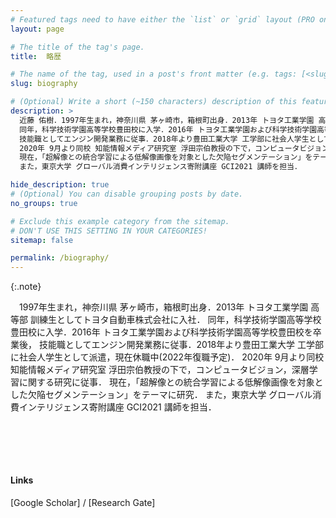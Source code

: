 ```yaml
---
# Featured tags need to have either the `list` or `grid` layout (PRO only).
layout: page

# The title of the tag's page.
title:  略歴

# The name of the tag, used in a post's front matter (e.g. tags: [<slug>]).
slug: biography

# (Optional) Write a short (~150 characters) description of this featured tag.
description: >
  近藤 佑樹．1997年生まれ，神奈川県 茅ヶ崎市，箱根町出身．2013年 トヨタ工業学園 高等部 訓練生としてトヨタ自動車株式会社に入社．
  同年，科学技術学園高等学校豊田校に入学．2016年 トヨタ工業学園および科学技術学園高等学校豊田校を卒業後，
  技能職としてエンジン開発業務に従事．2018年より豊田工業大学 工学部に社会人学生として派遣，現在休職中(2022年復職予定)．
  2020年 9月より同校 知能情報メディア研究室 浮田宗伯教授の下で，コンピュータビジョン，深層学習に関する研究に従事．
  現在，「超解像との統合学習による低解像画像を対象とした欠陥セグメンテーション」をテーマに研究．
  また，東京大学 グローバル消費インテリジェンス寄附講座 GCI2021 講師を担当．

hide_description: true
# (Optional) You can disable grouping posts by date.
no_groups: true

# Exclude this example category from the sitemap.
# DON'T USE THIS SETTING IN YOUR CATEGORIES!
sitemap: false

permalink: /biography/
---
```



{:.note}

&emsp;1997年生まれ，神奈川県 茅ヶ崎市，箱根町出身．2013年 トヨタ工業学園 高等部 訓練生としてトヨタ自動車株式会社に入社．
同年，科学技術学園高等学校豊田校に入学．2016年 トヨタ工業学園および科学技術学園高等学校豊田校を卒業後，
技能職としてエンジン開発業務に従事．2018年より豊田工業大学 工学部に社会人学生として派遣，現在休職中(2022年復職予定)．
2020年 9月より同校 知能情報メディア研究室 浮田宗伯教授の下で，コンピュータビジョン，深層学習に関する研究に従事．
現在，「超解像との統合学習による低解像画像を対象とした欠陥セグメンテーション」をテーマに研究．
また，東京大学 グローバル消費インテリジェンス寄附講座 GCI2021 講師を担当．

<br><br>
---------------------------------------
<h4>
  Links
</h4>
[Google Scholar] / [Research Gate]


[Google Scholar]: https://scholar.google.com/citations?user=lijAs5AAAAAJ&hl=ja&authuser=2
[Research Gate]: https://www.researchgate.net/profile/Yuki-Kondo-9 

<!-- ## Apr. 2012 - Feb. 2015
----------------------------------------------------------------
* [Youth, Toyota Motor Corporation]{:.heading.flip-title} 

## Mar. 2015 -
----------------------------------------------------------------
* **Technician**, [Toyota Motor Corporation]{:.heading.flip-title} 

## Nov. 2019 -
----------------------------------------------------------------
* **Part time jobs**, [Intelligent Information Media Lab]{:.heading.flip-title} **at** [Toyota Technological Institute]{:.heading.flip-title}

## Apr. 2021 -
----------------------------------------------------------------
* **Teaching Assistant**, [Chair for Global Consumer Intelligence (GCI)]{:.heading.flip-title} **at** [University of Tokyo]{:.heading.flip-title}  -->

[Youth, Toyota Motor Corporation]: https://www.toyota-global.com/company/history_of_toyota/75years/data/company_information/personnel/personnel-related_development/academy.html
[Toyota Motor Corporation]: https://global.toyota/
[Intelligent Information Media Lab]: https://www.toyota-ti.ac.jp/Lab/Denshi/iim/index.html
[Toyota Technological Institute]: https://www.toyota-ti.ac.jp/english/
[Chair for Global Consumer Intelligence (GCI)]: https://gci.t.u-tokyo.ac.jp/gci-2021-summer/
[University of Tokyo]: https://www.u-tokyo.ac.jp/ja/index.html

<!-- * [Install]{:.heading.flip-title} --- How to install and run Hydejack.
{:.related-posts.faded}

[install]: http://www.toyota.co.jp/company/gakuen/index.html -->
